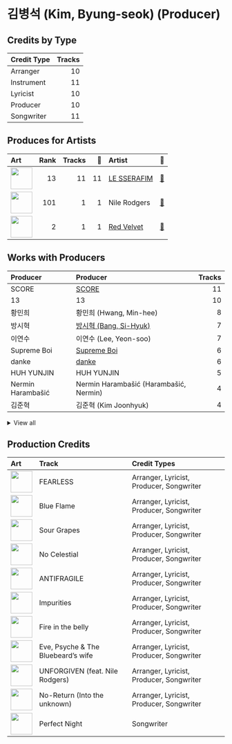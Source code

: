 # 김병석 (Kim, Byung-seok) (Producer)

## Credits by Type

| Credit Type | Tracks |
|:---|---:|
| Arranger | 10 |
| Instrument | 11 |
| Lyricist | 10 |
| Producer | 10 |
| Songwriter | 11 |

## Produces for Artists

| Art | Rank | Tracks | 💚 | Artist | 🔗 |
|:---|---:|---:|---:|:---|:---|
| <img src="https://i.scdn.co/image/ab6761610000e5ebd7d7064b17d00c6f8755eae6" alt="" width="50" /> | 13 | 11 | 11 | [LE SSERAFIM](../../artists/le_sserafim/overview.md) | [🔗](https://open.spotify.com/artist/4SpbR6yFEvexJuaBpgAU5p) |
| <img src="https://i.scdn.co/image/ab6761610000e5ebede7b4f5a5316f0cf586ec7e" alt="" width="50" /> | 101 | 1 | 1 | Nile Rodgers | [🔗](https://open.spotify.com/artist/3yDIp0kaq9EFKe07X1X2rz) |
| <img src="https://i.scdn.co/image/ab6761610000e5eb02a562ea6b1dc718394010ac" alt="" width="50" /> | 2 | 1 | 1 | [Red Velvet](../../artists/red_velvet/overview.md) | [🔗](https://open.spotify.com/artist/1z4g3DjTBBZKhvAroFlhOM) |

## Works with Producers

| Producer | Producer | Tracks |
|:---|:---|---:|
| SCORE | [SCORE](../score/overview.md) | 11 |
| 13 | 13 | 10 |
| 황민희 | 황민희 (Hwang, Min-hee) | 8 |
| 방시혁 | [방시혁 (Bang, Si-Hyuk)](../방시혁_(bang,_si-hyuk)/overview.md) | 7 |
| 이연수 | 이연수 (Lee, Yeon-soo) | 7 |
| Supreme Boi | [Supreme Boi](../supreme_boi/overview.md) | 6 |
| danke | [danke](../danke/overview.md) | 6 |
| HUH YUNJIN | HUH YUNJIN | 5 |
| Nermin Harambašić | Nermin Harambašić (Harambašić, Nermin) | 4 |
| 김준혁 | 김준혁 (Kim Joonhyuk) | 4 |


<details>
<summary>View all</summary>

| Producer | Producer | Tracks |
|:---|:---|---:|
| Kyler Niko | Kyler Niko | 4 |
| Chris Galland | Chris Galland | 3 |
| Paulina Cerrilla | Paulina Cerrilla | 3 |
| Manny Marroquin | [Manny Marroquin](../manny_marroquin/overview.md) | 3 |
| Ronnie Icon | Ronnie Icon | 3 |
| 김인형 | 김인형 (Kim, In Hyung) | 3 |
| Young Chance | Young Chance | 3 |
| Pontus Petersson | Pontus Petersson | 2 |
| BLVSH | BLVSH | 2 |
| 전부연 | 전부연 (Jeon, Bu-yeon) | 2 |
| JARO | JARO | 2 |
| Daniel "Obi" Klein | Daniel "Obi" Klein | 2 |
| Anne Judith Wik | Anne Judith Wik | 2 |
| Josefin Glenmark | Josefin Glenmark | 2 |
| 박상유 | 박상유 (Park, Sang-yu) | 2 |
| Sunshine | Sunshine | 2 |
| 김영현 | 김영현 (Kim, Young-hyun) | 2 |
| Nikolay Mohr | Nikolay Mohr | 2 |
| Jonna Hall | Jonna Hall | 2 |
| Arineh Karimi | Arineh Karimi | 2 |
| Tony Maserati | [Tony Maserati](../tony_maserati/overview.md) | 2 |
| 우민정 | 우민정 (Umin, Je-ong) | 2 |
| 이형석 | 이형석 (Lee, Hyung-seok) | 2 |
| Charli Taft | Charli Taft | 2 |
| Shorelle | Shorelle | 2 |
| BENJMN | BENJMN | 2 |
| Josh Gudwin | [Josh Gudwin](../josh_gudwin/overview.md) | 1 |
| Cazzi Opeia | Cazzi Opeia | 1 |
| James Reynolds | James Reynolds | 1 |
| Ninos Hanna | Ninos Hanna | 1 |
| Kayofkaj | Kayofkaj | 1 |
| Adam Hawkins | Adam Hawkins | 1 |
| Marcus Andersson | Marcus Andersson | 1 |
| Anders Gukko | Anders Gukko | 1 |
| 김채원 | 김채원 (Kim, Chae-won) | 1 |
| Max Thulin | Max Thulin | 1 |
| emmy kasai. | emmy kasai. | 1 |
| Lady V | Lady V | 1 |
| 양가영 | 양가영 (Yang, Gayoung) | 1 |
| Maggie Szabo | Maggie Szabo | 1 |
| Caroline Gerd Gustavsson | Caroline Gerd Gustavsson | 1 |
| Yang Ga | Yang Ga | 1 |
| Maia Wright | Maia Wright | 1 |
| Jorge Luis Perez, Jr. | Jorge Luis Perez, Jr. | 1 |
| Lauren Elizabeth Baker | Lauren Elizabeth Baker | 1 |
| 김현수 | 김현수 (Kim, Hyun-soo) | 1 |
| Nathalie Blue | Nathalie Blue | 1 |
| Shintaro Yasuda | Shintaro Yasuda | 1 |
| Believve | Believve | 1 |
| Hayes Kramer | Hayes Kramer | 1 |
| 조윤경 | [조윤경 (Jo, Yoon Kyung)](../조윤경_(jo,_yoon_kyung)/overview.md) | 1 |
| Isabella Lovestory | Isabella Lovestory | 1 |
| Niklas Jarelius Persson | Niklas Jarelius Persson | 1 |
| Makaila J Garcia | Makaila J Garcia | 1 |
| Julia Bognar Finnseter | Julia Bognar Finnseter | 1 |
| Lauren Aquilina | Lauren Aquilina | 1 |
| Belle | Belle | 1 |
| John Hanes | [John Hanes](../john_hanes/overview.md) | 1 |
| Gusten Dahlqvist | Gusten Dahlqvist | 1 |
| Bob Horn | Bob Horn | 1 |
| Zikai | Zikai | 1 |
| 김채아 | 김채아 (Kim, Chae-ah) | 1 |
| poutyface | poutyface | 1 |
| Duane Benjamin | Duane Benjamin | 1 |
| Glenda Proby | Glenda Proby | 1 |
| Abir | Abir | 1 |
| Destiny Rogers | Destiny Rogers | 1 |
| Kris Jana | Kris Jana | 1 |
| Feli Ferraro | Feli Ferraro | 1 |
| Amanda Ibanez | Amanda Ibanez | 1 |

</details>


## Production Credits

| Art | Track | Credit Types |
|:---|:---|:---|
| <img src="https://i.scdn.co/image/ab67616d0000b2739030184114911536d5f77555" alt="" width="50" /> | FEARLESS | Arranger, Lyricist, Producer, Songwriter |
| <img src="https://i.scdn.co/image/ab67616d0000b2739030184114911536d5f77555" alt="" width="50" /> | Blue Flame | Arranger, Lyricist, Producer, Songwriter |
| <img src="https://i.scdn.co/image/ab67616d0000b2739030184114911536d5f77555" alt="" width="50" /> | Sour Grapes | Arranger, Lyricist, Producer, Songwriter |
| <img src="https://i.scdn.co/image/ab67616d0000b273a991995542d50a691b9ae5be" alt="" width="50" /> | No Celestial | Arranger, Lyricist, Producer, Songwriter |
| <img src="https://i.scdn.co/image/ab67616d0000b273a991995542d50a691b9ae5be" alt="" width="50" /> | ANTIFRAGILE | Arranger, Lyricist, Producer, Songwriter |
| <img src="https://i.scdn.co/image/ab67616d0000b273a991995542d50a691b9ae5be" alt="" width="50" /> | Impurities | Arranger, Lyricist, Producer, Songwriter |
| <img src="https://i.scdn.co/image/ab67616d0000b273d71fd77b89d08bc1bda219c7" alt="" width="50" /> | Fire in the belly | Arranger, Lyricist, Producer, Songwriter |
| <img src="https://i.scdn.co/image/ab67616d0000b273d71fd77b89d08bc1bda219c7" alt="" width="50" /> | Eve, Psyche & The Bluebeard’s wife | Arranger, Lyricist, Producer, Songwriter |
| <img src="https://i.scdn.co/image/ab67616d0000b273d71fd77b89d08bc1bda219c7" alt="" width="50" /> | UNFORGIVEN (feat. Nile Rodgers) | Arranger, Lyricist, Producer, Songwriter |
| <img src="https://i.scdn.co/image/ab67616d0000b273d71fd77b89d08bc1bda219c7" alt="" width="50" /> | No-Return (Into the unknown) | Arranger, Lyricist, Producer, Songwriter |
| <img src="https://i.scdn.co/image/ab67616d0000b2735e352f6eccf8cb96d0b247cc" alt="" width="50" /> | Perfect Night | Songwriter |